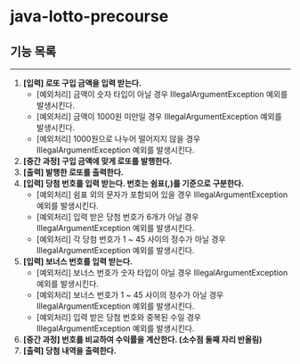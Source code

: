 # java-lotto-precourse

## 기능 목록
---
1. **[입력] 로또 구입 금액을 입력 받는다.**
    - [예외처리] 금액이 숫자 타입이 아닐 경우 IllegalArgumentException 예외를 발생시킨다.
    - [예외처리] 금액이 1000원 미만일 경우 IllegalArgumentException 예외를 발생시킨다.
    - [예외처리] 1000원으로 나누어 떨어지지 않을 경우 IllegalArgumentException 예외를 발생시킨다.
2. **[중간 과정] 구입 금액에 맞게 로또를 발행한다.**
3. **[출력] 발행한 로또를 출력한다.**
4. **[입력] 당첨 번호를 입력 받는다. 번호는 쉼표(,)를 기준으로 구분한다.**
    - [예외처리] 쉼표 외의 문자가 포함되어 있을 경우 IllegalArgumentException 예외를 발생시킨다.
    - [예외처리] 입력 받은 당첨 번호가 6개가 아닐 경우 IllegalArgumentException 예외를 발생시킨다.
    - [예외처리] 각 당첨 번호가 1 ~ 45 사이의 정수가 아닐 경우 IllegalArgumentException 예외를 발생시킨다.
5. **[입력] 보너스 번호를 입력 받는다.**
    - [예외처리] 보너스 번호가 숫자 타입이 아닐 경우 IllegalArgumentException 예외를 발생시킨다.
    - [예외처리] 보너스 번호가 1 ~ 45 사이의 정수가 아닐 경우 IllegalArgumentException 예외를 발생시킨다.
    - [예외처리] 입력 받은 당첨 번호와 중복된 수일 경우 IllegalArgumentException 예외를 발생시킨다.
6. **[중간 과정] 번호를 비교하여 수익률을 계산한다. (소수점 둘째 자리 반올림)**
7. **[출력] 당첨 내역을 출력한다.**
